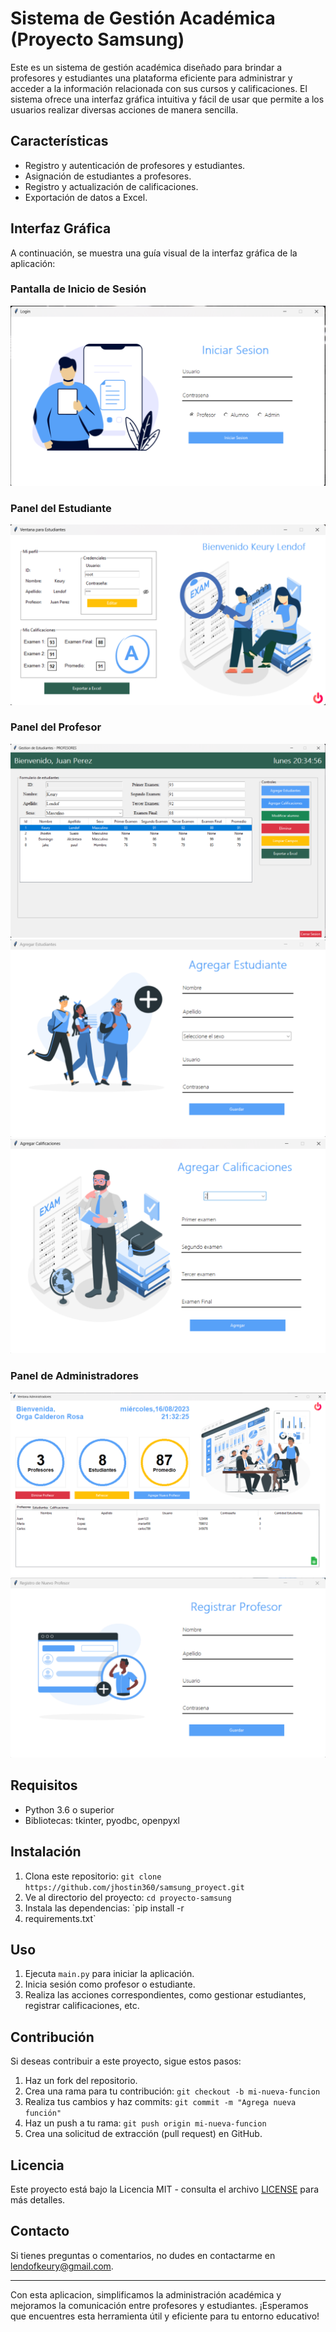 # Sistema de Gestión Académica (Proyecto Samsung)

Este es un sistema de gestión académica diseñado para brindar a profesores y estudiantes una plataforma eficiente para administrar y acceder a la información relacionada con sus cursos y calificaciones. El sistema ofrece una interfaz gráfica intuitiva y fácil de usar que permite a los usuarios realizar diversas acciones de manera sencilla.

## Características

- Registro y autenticación de profesores y estudiantes.
- Asignación de estudiantes a profesores.
- Registro y actualización de calificaciones.
- Exportación de datos a Excel.

## Interfaz Gráfica

A continuación, se muestra una guía visual de la interfaz gráfica de la aplicación:

### Pantalla de Inicio de Sesión

![Pantalla de Inicio de Sesión](images/login.png)

### Panel del Estudiante

![Panel del Estudiante](images/student_panel.png)

### Panel del Profesor

![Panel del Profesor](images/teacher_panel.png)
![Agregar Estudiantes](images/add_student.png)
![Agregar Calificaciones](images/add_notas.png)

### Panel de Administradores

![Panel del administrador](images/admin_panel.png)
![Agregar Profesores](images/add_teacher.png)


## Requisitos

- Python 3.6 o superior
- Bibliotecas: tkinter, pyodbc, openpyxl

## Instalación

1. Clona este repositorio: `git clone https://github.com/jhostin360/samsung_proyect.git`
2. Ve al directorio del proyecto: `cd proyecto-samsung`
3. Instala las dependencias: `pip install -r
4. requirements.txt`

## Uso

1. Ejecuta `main.py` para iniciar la aplicación.
2. Inicia sesión como profesor o estudiante.
3. Realiza las acciones correspondientes, como gestionar estudiantes, registrar calificaciones, etc.

## Contribución

Si deseas contribuir a este proyecto, sigue estos pasos:

1. Haz un fork del repositorio.
2. Crea una rama para tu contribución: `git checkout -b mi-nueva-funcion`
3. Realiza tus cambios y haz commits: `git commit -m "Agrega nueva función"`
4. Haz un push a tu rama: `git push origin mi-nueva-funcion`
5. Crea una solicitud de extracción (pull request) en GitHub.

## Licencia

Este proyecto está bajo la Licencia MIT - consulta el archivo [LICENSE](LICENSE) para más detalles.

## Contacto

Si tienes preguntas o comentarios, no dudes en contactarme en lendofkeury@gmail.com.

<hr/>
Con esta aplicacion, simplificamos la administración académica y mejoramos la comunicación entre profesores y estudiantes. ¡Esperamos que encuentres esta herramienta útil y eficiente para tu entorno educativo!
